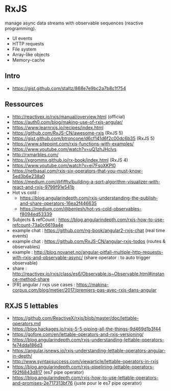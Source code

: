 # RxJS

manage async data streams with observable sequences (reactive programming).

  * UI events
  * HTTP requests
  * File system
  * Array-like objects
  * Memory-cache

## Intro

* https://gist.github.com/staltz/868e7e9bc2a7b8c1f754

## Ressources

* http://reactivex.io/rxjs/manual/overview.html (official)
* https://auth0.com/blog/making-use-of-rxjs-angular/
* https://www.learnrxjs.io/recipes/index.html
* https://github.com/RxJS-CN/awesome-rxjs (RxJS 5)
* https://gist.github.com/btroncone/d6cf141d6f2c00dc6b35 (RxJS 5)
* https://www.sitepoint.com/rxjs-functions-with-examples/
* https://www.youtube.com/watch?v=uQ1zhJHclvs
* http://rxmarbles.com/
* https://xgrommx.github.io/rx-book/index.html (RxJS 4)
* https://www.youtube.com/watch?v=ei7FsoXKPl0
* https://netbasal.com/rxjs-six-operators-that-you-must-know-5ed3b6e238a0
* https://medium.com/@fiffty/building-a-sort-algorithm-visualizer-with-react-and-rxjs-9799f91e541b
* Hot vs cold :    
  * https://blog.angularindepth.com/rxjs-understanding-the-publish-and-share-operators-16ea2f446635
  * https://medium.com/@benlesh/hot-vs-cold-observables-f8094ed53339
* Subjects & refCount : https://blog.angularindepth.com/rxjs-how-to-use-refcount-73a0c6619a4e
* example chat : https://github.com/ng-book/angular2-rxjs-chat (real time events)
* example chat : https://github.com/RxJS-CN/angular-rxjs-todos (routes & observables)
* example : http://blog.novanet.no/angular-pitfall-multiple-http-requests-with-rxjs-and-observable-async/ (share operator : to auto trigger observable)
* share : http://reactivex.io/rxjs/class/es6/Observable.js~Observable.html#instance-method-share
* [FR] angular / rxjs use cases :  https://makina-corpus.com/blog/metier/2017/premiers-pas-avec-rxjs-dans-angular

## RXJS 5 lettables

* https://github.com/ReactiveX/rxjs/blob/master/doc/lettable-operators.md
* https://blog.hackages.io/rxjs-5-5-piping-all-the-things-9d469d1b3f44
* https://gofore.com/en/lettable-operators-and-rxjs-versioning/
* https://blog.angularindepth.com/rxjs-understanding-lettable-operators-fe74dda186d3
* https://angular.jsnews.io/rxjs-understanding-lettable-operators-angular-in-depth/
* http://www.syntaxsuccess.com/viewarticle/lettable-operators-in-rxjs
* https://blog.angularindepth.com/rxjs-pipelining-lettable-operators-f92f6843d817 (es7 pipe operator)
* https://blog.angularindepth.com/rxjs-how-to-use-lettable-operators-and-promises-2e717313bf76 (juste pour le es7 pipe operator)